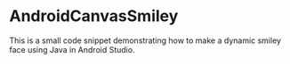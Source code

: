 AndroidCanvasSmiley
===================

This is a small code snippet demonstrating how to make a dynamic smiley face using Java in Android Studio.
